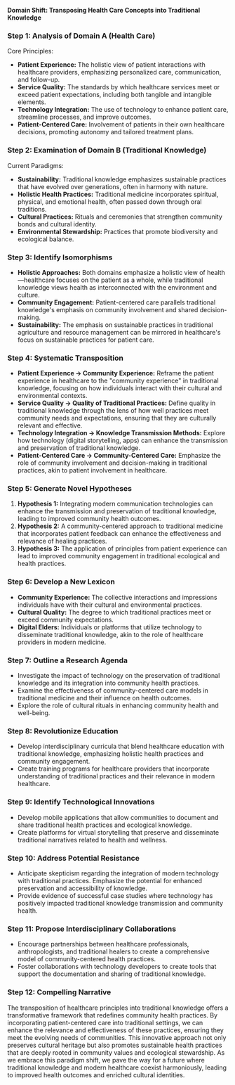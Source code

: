 **Domain Shift: Transposing Health Care Concepts into Traditional Knowledge**

### Step 1: Analysis of Domain A (Health Care)

Core Principles:
- **Patient Experience:** The holistic view of patient interactions with healthcare providers, emphasizing personalized care, communication, and follow-up.
- **Service Quality:** The standards by which healthcare services meet or exceed patient expectations, including both tangible and intangible elements.
- **Technology Integration:** The use of technology to enhance patient care, streamline processes, and improve outcomes.
- **Patient-Centered Care:** Involvement of patients in their own healthcare decisions, promoting autonomy and tailored treatment plans.

### Step 2: Examination of Domain B (Traditional Knowledge)

Current Paradigms:
- **Sustainability:** Traditional knowledge emphasizes sustainable practices that have evolved over generations, often in harmony with nature.
- **Holistic Health Practices:** Traditional medicine incorporates spiritual, physical, and emotional health, often passed down through oral traditions.
- **Cultural Practices:** Rituals and ceremonies that strengthen community bonds and cultural identity.
- **Environmental Stewardship:** Practices that promote biodiversity and ecological balance.

### Step 3: Identify Isomorphisms

- **Holistic Approaches:** Both domains emphasize a holistic view of health—healthcare focuses on the patient as a whole, while traditional knowledge views health as interconnected with the environment and culture.
- **Community Engagement:** Patient-centered care parallels traditional knowledge's emphasis on community involvement and shared decision-making.
- **Sustainability:** The emphasis on sustainable practices in traditional agriculture and resource management can be mirrored in healthcare's focus on sustainable practices for patient care.

### Step 4: Systematic Transposition

- **Patient Experience → Community Experience:** Reframe the patient experience in healthcare to the "community experience" in traditional knowledge, focusing on how individuals interact with their cultural and environmental contexts.
- **Service Quality → Quality of Traditional Practices:** Define quality in traditional knowledge through the lens of how well practices meet community needs and expectations, ensuring that they are culturally relevant and effective.
- **Technology Integration → Knowledge Transmission Methods:** Explore how technology (digital storytelling, apps) can enhance the transmission and preservation of traditional knowledge.
- **Patient-Centered Care → Community-Centered Care:** Emphasize the role of community involvement and decision-making in traditional practices, akin to patient involvement in healthcare.

### Step 5: Generate Novel Hypotheses

1. **Hypothesis 1:** Integrating modern communication technologies can enhance the transmission and preservation of traditional knowledge, leading to improved community health outcomes.
2. **Hypothesis 2:** A community-centered approach to traditional medicine that incorporates patient feedback can enhance the effectiveness and relevance of healing practices.
3. **Hypothesis 3:** The application of principles from patient experience can lead to improved community engagement in traditional ecological and health practices.

### Step 6: Develop a New Lexicon

- **Community Experience:** The collective interactions and impressions individuals have with their cultural and environmental practices.
- **Cultural Quality:** The degree to which traditional practices meet or exceed community expectations.
- **Digital Elders:** Individuals or platforms that utilize technology to disseminate traditional knowledge, akin to the role of healthcare providers in modern medicine.

### Step 7: Outline a Research Agenda

- Investigate the impact of technology on the preservation of traditional knowledge and its integration into community health practices.
- Examine the effectiveness of community-centered care models in traditional medicine and their influence on health outcomes.
- Explore the role of cultural rituals in enhancing community health and well-being.

### Step 8: Revolutionize Education

- Develop interdisciplinary curricula that blend healthcare education with traditional knowledge, emphasizing holistic health practices and community engagement.
- Create training programs for healthcare providers that incorporate understanding of traditional practices and their relevance in modern healthcare.

### Step 9: Identify Technological Innovations

- Develop mobile applications that allow communities to document and share traditional health practices and ecological knowledge.
- Create platforms for virtual storytelling that preserve and disseminate traditional narratives related to health and wellness.

### Step 10: Address Potential Resistance

- Anticipate skepticism regarding the integration of modern technology with traditional practices. Emphasize the potential for enhanced preservation and accessibility of knowledge.
- Provide evidence of successful case studies where technology has positively impacted traditional knowledge transmission and community health.

### Step 11: Propose Interdisciplinary Collaborations

- Encourage partnerships between healthcare professionals, anthropologists, and traditional healers to create a comprehensive model of community-centered health practices.
- Foster collaborations with technology developers to create tools that support the documentation and sharing of traditional knowledge.

### Step 12: Compelling Narrative

The transposition of healthcare principles into traditional knowledge offers a transformative framework that redefines community health practices. By incorporating patient-centered care into traditional settings, we can enhance the relevance and effectiveness of these practices, ensuring they meet the evolving needs of communities. This innovative approach not only preserves cultural heritage but also promotes sustainable health practices that are deeply rooted in community values and ecological stewardship. As we embrace this paradigm shift, we pave the way for a future where traditional knowledge and modern healthcare coexist harmoniously, leading to improved health outcomes and enriched cultural identities.